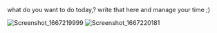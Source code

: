 what do you want to do today,?
write that here and manage your time ;)

![Screenshot_1667219999](https://user-images.githubusercontent.com/107408431/199009942-cce8e58a-df9a-4420-a4ad-1402d38416f0.png)
![Screenshot_1667220181](https://user-images.githubusercontent.com/107408431/199010054-3172d44f-5038-4fd8-9915-94d69bc941d1.png)
